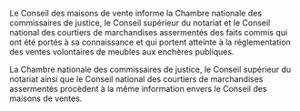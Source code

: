 Le Conseil des maisons de vente informe la Chambre nationale des commissaires de justice, le Conseil supérieur du notariat et le Conseil national des courtiers de marchandises assermentés des faits commis qui ont été portés à sa connaissance et qui portent atteinte à la réglementation des ventes volontaires de meubles aux enchères publiques.  

  

La Chambre nationale des commissaires de justice, le Conseil supérieur du notariat ainsi que le Conseil national des courtiers de marchandises assermentés procèdent à la même information envers le Conseil des maisons de ventes.

